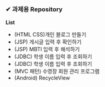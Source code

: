 ### ✔ 과제용 Repository

**List**

- (HTML CSS)개인 블로그 만들기
- (JSP) 게시글 입력 후 확인하기
- (JSP) MBTI 입력 후 해석하기
- (JDBC) 학생 이름 입력 후 조회하기
- (JDBC) 학생 이름 입력 후 조회하기
- (MVC 패턴) 수영장 회원 관리 프로그램
- (Android) RecycleView
